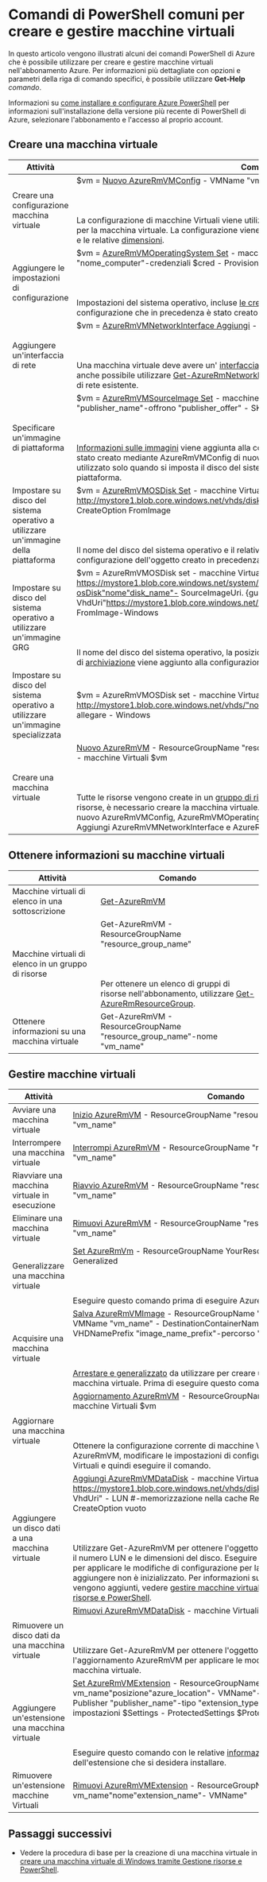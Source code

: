 <properties 
   pageTitle="Comandi di PowerShell comuni per le macchine virtuali | Microsoft Azure"
   description="Comandi di PowerShell comuni per iniziare a creare e gestire le macchine virtuali di Windows Azure"
   services="virtual-machines-windows"
   documentationCenter=""
   authors="davidmu1" 
   manager="timlt" 
   editor="tysonn" 
   tags="azure-resource-manager"/>
   
<tags
   ms.service="virtual-machines-windows"
   ms.devlang="na"
   ms.topic="article"
   ms.tgt_pltfrm="vm-windows"
   ms.workload="infrastructure-services"
   ms.date="09/27/2016"
   ms.author="davidmu" />

# <a name="common-powershell-commands-for-creating-and-managing-vms"></a>Comandi di PowerShell comuni per creare e gestire macchine virtuali

In questo articolo vengono illustrati alcuni dei comandi PowerShell di Azure che è possibile utilizzare per creare e gestire macchine virtuali nell'abbonamento Azure.  Per informazioni più dettagliate con opzioni e parametri della riga di comando specifici, è possibile utilizzare **Get-Help** *comando*.

Informazioni su [come installare e configurare Azure PowerShell](../powershell-install-configure.md) per informazioni sull'installazione della versione più recente di PowerShell di Azure, selezionare l'abbonamento e l'accesso al proprio account.

## <a name="create-a-vm"></a>Creare una macchina virtuale

Attività | Comando
-------------- | -------------------------
Creare una configurazione macchina virtuale | $vm = [Nuovo AzureRmVMConfig](https://msdn.microsoft.com/library/mt603727.aspx) - VMName "vm_name" - VMSize "vm_size"<BR></BR><BR></BR>La configurazione di macchine Virtuali viene utilizzata per definire o aggiornare le impostazioni per la macchina virtuale. La configurazione viene inizializzata con il nome della macchina virtuale e le relative [dimensioni](virtual-machines-windows-sizes.md).
Aggiungere le impostazioni di configurazione | $vm = [AzureRmVMOperatingSystem Set](https://msdn.microsoft.com/library/mt603843.aspx) - macchine Virtuali $vm-Windows - nomecomputer "nome_computer"-credenziali $cred - ProvisionVMAgent - EnableAutoUpdate<BR></BR><BR></BR>Impostazioni del sistema operativo, incluse [le credenziali](https://technet.microsoft.com/library/hh849815.aspx) vengono aggiunti all'oggetto configurazione che in precedenza è stato creato mediante AzureRmVMConfig di nuovo.
Aggiungere un'interfaccia di rete | $vm = [AzureRmVMNetworkInterface Aggiungi](https://msdn.microsoft.com/library/mt619351.aspx) - macchine Virtuali $vm-Id $NIC ID<BR></BR><BR></BR>Una macchina virtuale deve avere un' [interfaccia di rete](virtual-machines-windows-ps-create.md) per comunicare in una rete virtuale. È anche possibile utilizzare [Get-AzureRmNetworkInterface](https://msdn.microsoft.com/library/mt619434.aspx) per recuperare un oggetto di interfaccia di rete esistente.
Specificare un'immagine di piattaforma | $vm = [AzureRmVMSourceImage Set](https://msdn.microsoft.com/library/mt619344.aspx) - macchine Virtuali $vm - PublisherName "publisher_name"-offrono "publisher_offer" - SKU "product_sku"-"ultima" versione<BR></BR><BR></BR>[Informazioni sulle immagini](virtual-machines-windows-cli-ps-findimage.md) viene aggiunta alla configurazione dell'oggetto che in precedenza è stato creato mediante AzureRmVMConfig di nuovo. L'oggetto restituito da questo comando è utilizzato solo quando si imposta il disco del sistema operativo a utilizzare un'immagine della piattaforma.
Impostare su disco del sistema operativo a utilizzare un'immagine della piattaforma | $vm = [AzureRmVMOSDisk Set](https://msdn.microsoft.com/library/mt603746.aspx) - macchine Virtuali $vm-http://mystore1.blob.core.windows.net/vhds/disk_name.vhd"nome"disk_name"- VhdUri" - CreateOption FromImage<BR></BR><BR></BR>Il nome del disco del sistema operativo e il relativo percorso di [archiviazione](../storage/storage-powershell-guide-full.md) viene aggiunto alla configurazione dell'oggetto creato in precedenza.
Impostare su disco del sistema operativo a utilizzare un'immagine GRG | $vm = AzureRmVMOSDisk set - macchine Virtuali $vm-https://mystore1.blob.core.windows.net/system/Microsoft.Compute/Images/myimages/myprefix-osDisk"nome"disk_name"- SourceImageUri. {guid} VHD"- VhdUri"https://mystore1.blob.core.windows.net/vhds/disk_name.vhd"- CreateOption FromImage-Windows<BR></BR><BR></BR>Il nome del disco del sistema operativo, la posizione dell'immagine di origine e percorso del disco di [archiviazione](../storage/storage-powershell-guide-full.md) viene aggiunto alla configurazione dell'oggetto.
Impostare su disco del sistema operativo a utilizzare un'immagine specializzata | $vm = AzureRmVMOSDisk set - macchine Virtuali $vm-http://mystore1.blob.core.windows.net/vhds/"nome"name_of_disk"- VhdUri" - CreateOption allegare - Windows
Creare una macchina virtuale | [Nuovo AzureRmVM]() - ResourceGroupName "resource_group_name"-posizione "location_name" - macchine Virtuali $vm<BR></BR><BR></BR>Tutte le risorse vengono create in un [gruppo di risorse](../powershell-azure-resource-manager.md). Nella stessa [posizione](https://msdn.microsoft.com/library/azure/dn495177.aspx) al gruppo di risorse, è necessario creare la macchina virtuale. Prima di eseguire questo comando, eseguire nuovo AzureRmVMConfig, AzureRmVMOperatingSystem Set, Set AzureRmVMSourceImage, Aggiungi AzureRmVMNetworkInterface e AzureRmVMOSDisk Set.

## <a name="get-information-about-vms"></a>Ottenere informazioni su macchine virtuali

Attività | Comando
-------------- | -------------------------
Macchine virtuali di elenco in una sottoscrizione| [Get-AzureRmVM](https://msdn.microsoft.com/library/mt603718.aspx)
Macchine virtuali di elenco in un gruppo di risorse | Get-AzureRmVM - ResourceGroupName "resource_group_name"<BR></BR><BR></BR>Per ottenere un elenco di gruppi di risorse nell'abbonamento, utilizzare [Get-AzureRmResourceGroup](https://msdn.microsoft.com/library/mt679016.aspx).
Ottenere informazioni su una macchina virtuale | Get-AzureRmVM - ResourceGroupName "resource_group_name"-nome "vm_name"

## <a name="manage-vms"></a>Gestire macchine virtuali

Attività | Comando
-------------- | -------------------------
Avviare una macchina virtuale | [Inizio AzureRmVM](https://msdn.microsoft.com/library/mt603453.aspx) - ResourceGroupName "resource_group_name"-nome "vm_name"
Interrompere una macchina virtuale | [Interrompi AzureRmVM](https://msdn.microsoft.com/library/mt603483.aspx) - ResourceGroupName "resource_group_name"-nome "vm_name"
Riavviare una macchina virtuale in esecuzione | [Riavvio AzureRmVM](https://msdn.microsoft.com/library/mt603775.aspx) - ResourceGroupName "resource_group_name"-nome "vm_name"
Eliminare una macchina virtuale | [Rimuovi AzureRmVM](https://msdn.microsoft.com/library/mt603641.aspx) - ResourceGroupName "resource_group_name"-nome "vm_name"
Generalizzare una macchina virtuale | [Set AzureRmVm](https://msdn.microsoft.com/library/mt603688.aspx) - ResourceGroupName YourResourceGroup-nome "vm_name"-Generalized<BR></BR><BR></BR>Eseguire questo comando prima di eseguire AzureRmVMImage Salva.
Acquisire una macchina virtuale | [Salva AzureRmVMImage](https://msdn.microsoft.com/library/mt619423.aspx) - ResourceGroupName "resource_group_name" - VMName "vm_name" - DestinationContainerName "image_container" - VHDNamePrefix "image_name_prefix"-percorso "C:\filepath\filename.json"<BR></BR><BR></BR>[Arrestare e generalizzato](virtual-machines-windows-generalize-vhd.md) da utilizzare per creare un'immagine, deve essere una macchina virtuale. Prima di eseguire questo comando, eseguire AzureRmVm Set.
Aggiornare una macchina virtuale | [Aggiornamento AzureRmVM](https://msdn.microsoft.com/library/mt603662.aspx) - ResourceGroupName "resource_group_name" - macchine Virtuali $vm<BR></BR><BR></BR>Ottenere la configurazione corrente di macchine Virtuali utilizzando Get-AzureRmVM, modificare le impostazioni di configurazione dell'oggetto macchine Virtuali e quindi eseguire il comando.
Aggiungere un disco dati a una macchina virtuale | [Aggiungi AzureRmVMDataDisk](https://msdn.microsoft.com/library/mt603673.aspx) - macchine Virtuali $vm-https://mystore1.blob.core.windows.net/vhds/disk_name.vhd"nome"disk_name"- VhdUri" - LUN #-memorizzazione nella cache ReadWrite - DiskSizeinGB # - CreateOption vuoto<BR></BR><BR></BR>Utilizzare Get-AzureRmVM per ottenere l'oggetto macchina virtuale. Specificare il numero LUN e le dimensioni del disco. Eseguire l'aggiornamento AzureRmVM per applicare le modifiche di configurazione per la macchina virtuale. Il disco è aggiungere non è inizializzato. Per informazioni sull'inizializzazione dischi quando vengono aggiunti, vedere [gestire macchine virtuali di Azure tramite Gestione risorse e PowerShell](virtual-machines-windows-ps-manage.md).
Rimuovere un disco dati da una macchina virtuale | [Rimuovi AzureRmVMDataDisk](https://msdn.microsoft.com/library/mt603614.aspx) - macchine Virtuali $vm-nome "disk_name"<BR></BR><BR></BR>Utilizzare Get-AzureRmVM per ottenere l'oggetto macchina virtuale. Eseguire l'aggiornamento AzureRmVM per applicare le modifiche di configurazione per la macchina virtuale.
Aggiungere un'estensione una macchina virtuale | [Set AzureRmVMExtension](https://msdn.microsoft.com/library/mt603745.aspx) - ResourceGroupName "resource_group_name"-vm_name"posizione"azure_location"- VMName"-nome "extension_name"-Publisher "publisher_name"-tipo "extension_type" - TypeHandlerVersion "#. #"-impostazioni $Settings - ProtectedSettings $ProtectedSettings<BR></BR><BR></BR>Eseguire questo comando con le relative [informazioni di configurazione](virtual-machines-windows-extensions-configuration-samples.md) dell'estensione che si desidera installare.
Rimuovere un'estensione macchine Virtuali | [Rimuovi AzureRmVMExtension](https://msdn.microsoft.com/library/mt603782.aspx) - ResourceGroupName "resource_group_name"-vm_name"nome"extension_name"- VMName"

## <a name="next-steps"></a>Passaggi successivi

- Vedere la procedura di base per la creazione di una macchina virtuale in [creare una macchina virtuale di Windows tramite Gestione risorse e PowerShell](virtual-machines-windows-ps-create.md).


